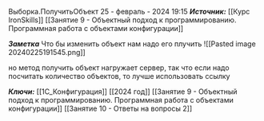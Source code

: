 
Выборка.ПолучитьОбъект
 25 - февраль - 2024  19:15 
***Источник:***  [[Курс IronSkills]] [[Занятие 9 - Объектный подход к программированию. Программная работа с объектами конфигурации]]

***Заметка*** 
Что бы изменить объект нам надо его плучить
![[Pasted image 20240225191545.png]]

но метод получить объект нагружает сервер, так что если надо посчитать количество объектов, то лучше использовать ссылку

***Ключи:*** [[1С_Конфигурация]] [[2024 год]]  [[Занятие 9 - Объектный подход к программированию. Программная работа с объектами конфигурации]] [[Занятие 10 - Ответы на вопросы 2]]